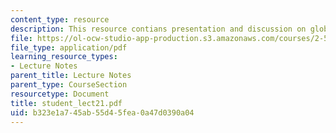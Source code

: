 ```yaml
---
content_type: resource
description: This resource contians presentation and discussion on global warming.
file: https://ol-ocw-studio-app-production.s3.amazonaws.com/courses/2-58j-radiative-transfer-spring-2006/b323e1a745ab55d45fea0a47d0390a04_student_lect21.pdf
file_type: application/pdf
learning_resource_types:
- Lecture Notes
parent_title: Lecture Notes
parent_type: CourseSection
resourcetype: Document
title: student_lect21.pdf
uid: b323e1a7-45ab-55d4-5fea-0a47d0390a04
---
```

